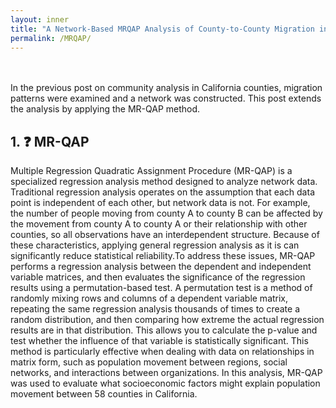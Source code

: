 ```yaml
---
layout: inner
title: "A Network-Based MRQAP Analysis of County-to-County Migration in California"
permalink: /MRQAP/
---
```

<br><br>
In the previous post on community analysis in California counties, migration patterns were examined and a network was constructed. This post extends the analysis by applying the MR-QAP method.

## 1. ❓ MR-QAP

Multiple Regression Quadratic Assignment Procedure (MR-QAP) is a specialized regression analysis method designed to analyze network data. Traditional regression analysis operates on the assumption that each data point is independent of each other, but network data is not. For example, the number of people moving from county A to county B can be affected by the movement from county A to county A or their relationship with other counties, so all observations have an interdependent structure. Because of these characteristics, applying general regression analysis as it is can significantly reduce statistical reliability.To address these issues, MR-QAP performs a regression analysis between the dependent and independent variable matrices, and then evaluates the significance of the regression results using a permutation-based test. A permutation test is a method of randomly mixing rows and columns of a dependent variable matrix, repeating the same regression analysis thousands of times to create a random distribution, and then comparing how extreme the actual regression results are in that distribution. This allows you to calculate the p-value and test whether the influence of that variable is statistically significant. This method is particularly effective when dealing with data on relationships in matrix form, such as population movement between regions, social networks, and interactions between organizations. In this analysis, MR-QAP was used to evaluate what socioeconomic factors might explain population movement between 58 counties in California.

